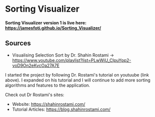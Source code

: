 # Sorting Visualizer

#### Sorting Visualizer version 1 is live here: https://jamesfoti.github.io/Sorting_Visualizer/

## Sources
* Visualising Selection Sort by Dr. Shahin Rostami -> https://www.youtube.com/playlist?list=PLwWiU_ClpuYpp2-voD9On2eKvcOa27A7E 

I started the project by following Dr. Rostami's tutorial on youtuube (link above). I expanded on his tutorial and I will continue to add more sorting algorithms and features to the application.  

Check out Dr Rostami's sites:
* Website: https://shahinrostami.com/
* Tutorial Articles: https://blog.shahinrostami.com/
